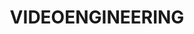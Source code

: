 ---
title: VIDEOENGINEERING
crosslinks:
- CommercialAV
- Twitch
- editors
- funny
- EngineeringStudents
- crestron
---